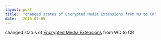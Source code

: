 ```yaml
---
layout: post
title:  "changed status of Encrypted Media Extensions from WD to CR"
date:   2016-07-05
---
```


changed status of [Encrypted Media Extensions](http://www.w3.org/TR/encrypted-media/) from WD to CR

